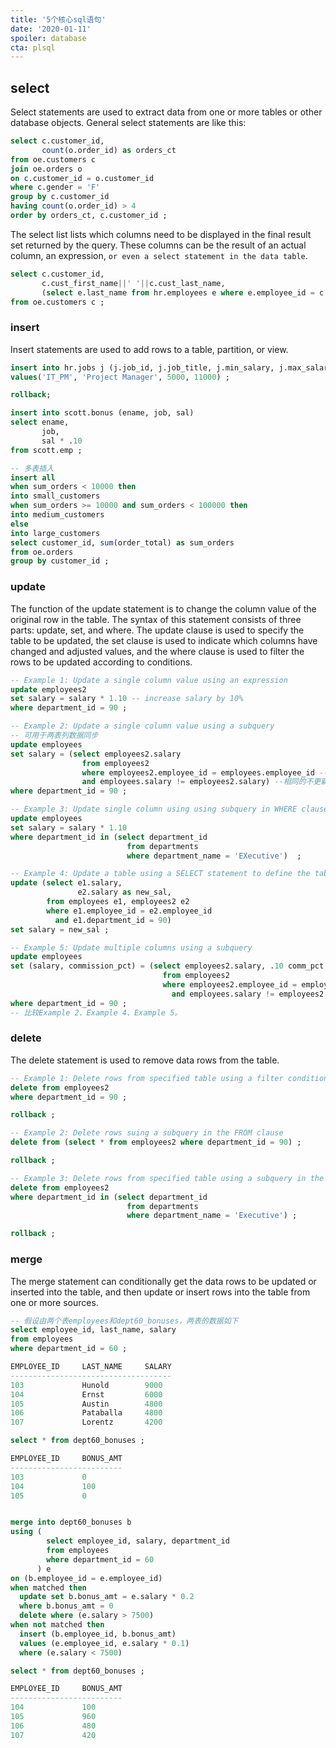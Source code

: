 ```yaml
---
title: '5个核心sql语句'
date: '2020-01-11'
spoiler: database
cta: plsql
---
```


## select
Select statements are used to extract data from one or more tables or other database objects. General select statements are like this:
```sql
select c.customer_id, 
       count(o.order_id) as orders_ct
from oe.customers c
join oe.orders o
on c.customer_id = o.customer_id
where c.gender = 'F'
group by c.customer_id
having count(o.order_id) > 4
order by orders_ct, c.customer_id ;
```

The select list lists which columns need to be displayed in the final result set returned by the query. These columns can be the result of an actual column, an expression, `or even a select statement in the data table`.
```sql
select c.customer_id,
       c.cust_first_name||' '||c.cust_last_name,
       (select e.last_name from hr.employees e where e.employee_id = c.account_mgr_id) as acct_mgr
from oe.customers c ;
```

### insert
Insert statements are used to add rows to a table, partition, or view.
```sql
insert into hr.jobs j (j.job_id, j.job_title, j.min_salary, j.max_salary)
values('IT_PM', 'Project Manager', 5000, 11000) ;

rollback;

insert into scott.bonus (ename, job, sal)
select ename,
       job, 
       sal * .10
from scott.emp ;

-- 多表插入
insert all
when sum_orders < 10000 then
into small_customers
when sum_orders >= 10000 and sum_orders < 100000 then
into medium_customers
else
into large_customers
select customer_id, sum(order_total) as sum_orders
from oe.orders
group by customer_id ;
```

### update
The function of the update statement is to change the column value of the original row in the table. The syntax of this statement consists of three parts: update, set, and where. The update clause is used to specify the table to be updated, the set clause is used to indicate which columns have changed and adjusted values, and the where clause is used to filter the rows to be updated according to conditions.
```sql
-- Example 1: Update a single column value using an expression
update employees2
set salary = salary * 1.10 -- increase salary by 10%
where department_id = 90 ;

-- Example 2: Update a single column value using a subquery
-- 可用于两表列数据同步
update employees
set salary = (select employees2.salary
                from employees2
                where employees2.employee_id = employees.employee_id -- 主键匹配
                and employees.salary != employees2.salary) --相同的不更新
where department_id = 90 ;

-- Example 3: Update single column using using subquery in WHERE clause to determine which rows to update
update employees
set salary = salary * 1.10
where department_id in (select department_id
                          from departments
                          where department_name = 'EXecutive')  ;

-- Example 4: Update a table using a SELECT statement to define the table and column values
update (select e1.salary,
               e2.salary as new_sal,
        from employees e1, employees2 e2
        where e1.employee_id = e2.employee_id
          and e1.department_id = 90)
set salary = new_sal ;

-- Example 5: Update multiple columns using a subquery
update employees
set (salary, commission_pct) = (select employees2.salary, .10 comm_pct
                                  from employees2
                                  where employees2.employee_id = employees.emloyee_id
                                    and employees.salary != employees2.salary)
where department_id = 90 ;
-- 比较Example 2、Example 4、Example 5。
```
### delete
The delete statement is used to remove data rows from the table.
```sql
-- Example 1: Delete rows from specified table using a filter condition in the WHERE clause
delete from employees2
where department_id = 90 ;

rollback ;

-- Example 2: Delete rows suing a subquery in the FROM clause
delete from (select * from employees2 where department_id = 90) ;

rollback ;

-- Example 3: Delete rows from specified table using a subquery in the WHERE clause
delete from employees2
where department_id in (select department_id
                          from departments
                          where department_name = 'Executive') ;

rollback ;
```

### merge
The merge statement can conditionally get the data rows to be updated or inserted into the table, and then update or insert rows into the table from one or more sources.
```sql
-- 假设由两个表employees和dept60_bonuses，两表的数据如下
select employee_id, last_name, salary 
from employees 
where department_id = 60 ;

EMPLOYEE_ID     LAST_NAME     SALARY
------------------------------------
103             Hunold        9000
104             Ernst         6000
105             Austin        4800
106             Pataballa     4800
107             Lorentz       4200

select * from dept60_bonuses ;

EMPLOYEE_ID     BONUS_AMT
-------------------------
103             0
104             100
105             0


merge into dept60_bonuses b
using (
        select employee_id, salary, department_id
        from employees
        where department_id = 60
      ) e
on (b.employee_id = e.employee_id)
when matched then
  update set b.bonus_amt = e.salary * 0.2
  where b.bonus_amt = 0
  delete where (e.salary > 7500)
when not matched then
  insert (b.employee_id, b.bonus_amt)
  values (e.employee_id, e.salary * 0.1)
  where (e.salary < 7500)

select * from dept60_bonuses ;

EMPLOYEE_ID     BONUS_AMT
-------------------------
104             100
105             960
106             480
107             420
```
